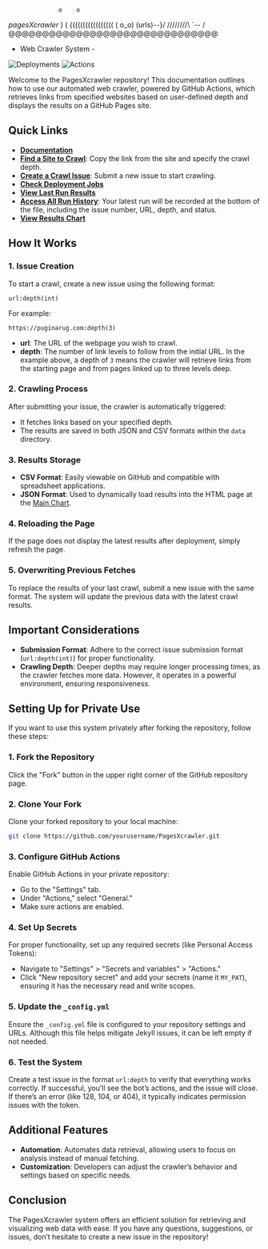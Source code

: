                         
                  o    o
   _pagesXcrawler_ )  ( 
{(((((((((((((((( ( o_o)  (urls)--}/
  /\/\/\/\/\/\/\/\ `--            /
   @@@@@@@@@@@@@@@@@@@@@@@@@@@@@@@
- Web Crawler System -


![Deployments](https://img.shields.io/endpoint?url=https://raw.githubusercontent.com/unaveragetech/PagesXcrawler/main/data/deployments.json)
![Actions](https://img.shields.io/endpoint?url=https://raw.githubusercontent.com/unaveragetech/PagesXcrawler/main/data/actions.json)


Welcome to the PagesXcrawler repository! This documentation outlines how to use our automated web crawler, powered by GitHub Actions, which retrieves links from specified websites based on user-defined depth and displays the results on a GitHub Pages site.

## Quick Links

- **[Documentation](Documentation.md)**
- **[Find a Site to Crawl](https://theuselessweb.com)**: Copy the link from the site and specify the crawl depth.
- **[Create a Crawl Issue](https://github.com/unaveragetech/PagesXcrawler/issues/new)**: Submit a new issue to start crawling.
- **[Check Deployment Jobs](https://github.com/unaveragetech/PagesXcrawler/deployments)**
- **[View Last Run Results](https://github.com/unaveragetech/PagesXcrawler/blob/main/data/results.csv)**
- **[Access All Run History](https://github.com/unaveragetech/PagesXcrawler/blob/main/data/issues_status.csv)**: Your latest run will be recorded at the bottom of the file, including the issue number, URL, depth, and status.
- **[View Results Chart](https://unaveragetech.github.io/PagesXcrawler/)**

## How It Works

### 1. Issue Creation

To start a crawl, create a new issue using the following format:

```
url:depth(int)
```

For example:

```
https://puginarug.com:depth(3)
```

- **url**: The URL of the webpage you wish to crawl.
- **depth**: The number of link levels to follow from the initial URL. In the example above, a depth of `3` means the crawler will retrieve links from the starting page and from pages linked up to three levels deep.

### 2. Crawling Process

After submitting your issue, the crawler is automatically triggered:

- It fetches links based on your specified depth.
- The results are saved in both JSON and CSV formats within the `data` directory.

### 3. Results Storage

- **CSV Format**: Easily viewable on GitHub and compatible with spreadsheet applications.
- **JSON Format**: Used to dynamically load results into the HTML page at the [Main Chart](https://unaveragetech.github.io/PagesXcrawler/).

### 4. Reloading the Page

If the page does not display the latest results after deployment, simply refresh the page.

### 5. Overwriting Previous Fetches

To replace the results of your last crawl, submit a new issue with the same format. The system will update the previous data with the latest crawl results.

## Important Considerations

- **Submission Format**: Adhere to the correct issue submission format (`url:depth(int)`) for proper functionality.
- **Crawling Depth**: Deeper depths may require longer processing times, as the crawler fetches more data. However, it operates in a powerful environment, ensuring responsiveness.

## Setting Up for Private Use

If you want to use this system privately after forking the repository, follow these steps:

### 1. Fork the Repository

Click the "Fork" button in the upper right corner of the GitHub repository page.

### 2. Clone Your Fork

Clone your forked repository to your local machine:

```bash
git clone https://github.com/yourusername/PagesXcrawler.git
```

### 3. Configure GitHub Actions

Enable GitHub Actions in your private repository:

- Go to the "Settings" tab.
- Under "Actions," select "General."
- Make sure actions are enabled.

### 4. Set Up Secrets

For proper functionality, set up any required secrets (like Personal Access Tokens):

- Navigate to "Settings" > "Secrets and variables" > "Actions."
- Click "New repository secret" and add your secrets (name it `MY_PAT`), ensuring it has the necessary read and write scopes.

### 5. Update the `_config.yml`

Ensure the `_config.yml` file is configured to your repository settings and URLs. Although this file helps mitigate Jekyll issues, it can be left empty if not needed.

### 6. Test the System

Create a test issue in the format `url:depth` to verify that everything works correctly. If successful, you’ll see the bot’s actions, and the issue will close. If there’s an error (like 128, 104, or 404), it typically indicates permission issues with the token.

## Additional Features

- **Automation**: Automates data retrieval, allowing users to focus on analysis instead of manual fetching.
- **Customization**: Developers can adjust the crawler’s behavior and settings based on specific needs.

## Conclusion

The PagesXcrawler system offers an efficient solution for retrieving and visualizing web data with ease. If you have any questions, suggestions, or issues, don’t hesitate to create a new issue in the repository!
